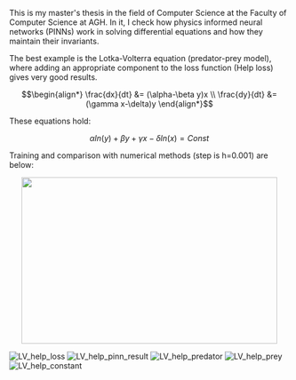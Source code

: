 This is my master's thesis in the field of Computer Science at the Faculty of Computer Science at AGH. In it, I check how physics informed neural networks (PINNs) work in solving differential equations and how they maintain their invariants.

The best example is the Lotka-Volterra equation (predator-prey model), where adding an appropriate component to the loss function (Help loss) gives very good results.

```math
\begin{align*}
    \frac{dx}{dt} &= (\alpha-\beta y)x \\
    \frac{dy}{dt} &= (\gamma x-\delta)y
\end{align*}
```
These equations hold:
```math
\alpha ln(y) + \beta y + \gamma x - \delta ln(x) = Const
````

Training and comparison with numerical methods (step is h=0.001) are below:
<p align="center">
  <img width="460" height="300" src="https://github.com/MrKrisuuu/PINNs/assets/92759002/f410b055-a01c-4e25-b0e0-031eb77cd917">
</p>

![LV_help_loss](https://github.com/MrKrisuuu/PINNs/assets/92759002/f410b055-a01c-4e25-b0e0-031eb77cd917)
![LV_help_pinn_result](https://github.com/MrKrisuuu/PINNs/assets/92759002/9b6b7a9e-69a4-493e-bb7b-e4cd13399dfa)
![LV_help_predator](https://github.com/MrKrisuuu/PINNs/assets/92759002/17948b4f-e4fc-4b96-a8ad-26afdcd51884)
![LV_help_prey](https://github.com/MrKrisuuu/PINNs/assets/92759002/ec115873-a7bf-45c9-b1db-22e20c2414c9)
![LV_help_constant](https://github.com/MrKrisuuu/PINNs/assets/92759002/84769b19-1b9f-4146-a174-6a33c0b6f954)



